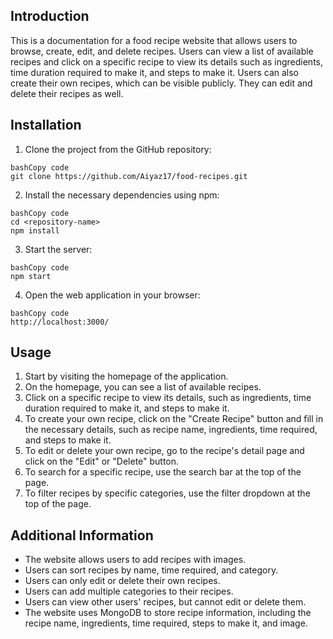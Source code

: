 ## **Introduction**

This is a documentation for a food recipe website that allows users to browse, create, edit, and delete recipes. Users can view a list of available recipes and click on a specific recipe to view its details such as ingredients, time duration required to make it, and steps to make it. Users can also create their own recipes, which can be visible publicly. They can edit and delete their recipes as well.

## **Installation**

1. Clone the project from the GitHub repository:

```
bashCopy code
git clone https://github.com/Aiyaz17/food-recipes.git

```

2. Install the necessary dependencies using npm:

```
bashCopy code
cd <repository-name>
npm install

```

3. Start the server:

```
bashCopy code
npm start

```

4. Open the web application in your browser:

```
bashCopy code
http://localhost:3000/

```

## **Usage**

1. Start by visiting the homepage of the application.
2. On the homepage, you can see a list of available recipes.
3. Click on a specific recipe to view its details, such as ingredients, time duration required to make it, and steps to make it.
4. To create your own recipe, click on the "Create Recipe" button and fill in the necessary details, such as recipe name, ingredients, time required, and steps to make it.
5. To edit or delete your own recipe, go to the recipe's detail page and click on the "Edit" or "Delete" button.
6. To search for a specific recipe, use the search bar at the top of the page.
7. To filter recipes by specific categories, use the filter dropdown at the top of the page.

## **Additional Information**

- The website allows users to add recipes with images.
- Users can sort recipes by name, time required, and category.
- Users can only edit or delete their own recipes.
- Users can add multiple categories to their recipes.
- Users can view other users' recipes, but cannot edit or delete them.
- The website uses MongoDB to store recipe information, including the recipe name, ingredients, time required, steps to make it, and image.
